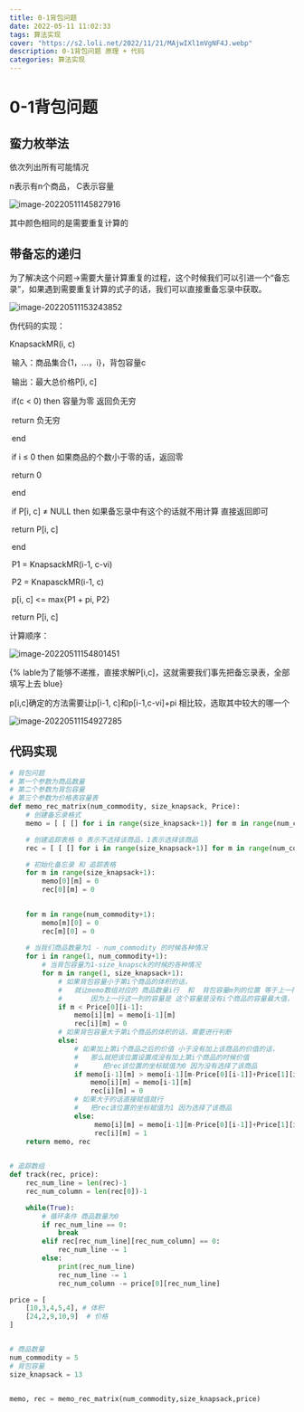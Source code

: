 ```yaml
---
title: 0-1背包问题
date: 2022-05-11 11:02:33
tags: 算法实现
cover: "https://s2.loli.net/2022/11/21/MAjwIXl1mVgNF4J.webp"
description: 0-1背包问题 原理 + 代码
categories: 算法实现
---
```


# 0-1背包问题

## 蛮力枚举法

依次列出所有可能情况

n表示有n个商品， C表示容量

![image-20220511145827916](https://s2.loli.net/2022/11/04/xbqu6LQaDUH7Kv4.png)

其中颜色相同的是需要重复计算的

## 带备忘的递归

为了解决这个问题->需要大量计算重复的过程，这个时候我们可以引进一个“备忘录”，如果遇到需要重复计算的式子的话，我们可以直接重备忘录中获取。

![image-20220511153243852](https://s2.loli.net/2022/11/04/FxeRmQZjU2iu6fh.png)

伪代码的实现：

KnapsackMR(i, c)

​	输入：商品集合{1，...，i}，背包容量c

​	输出：最大总价格P[i, c]

​	if(c < 0) then  容量为零 返回负无穷

​		return 负无穷

​	end	

​	if i ≤ 0 then	如果商品的个数小于零的话，返回零

​		return 0

​	end

​	if P[i, c] ≠ NULL then  如果备忘录中有这个的话就不用计算 直接返回即可

​		return P[i, c]

​	end

​	P1 = KnapsackMR(i-1, c-vi)

​	P2 = KnapasckMR(i-1, c)

​	p[i, c] <= max{P1 + pi, P2}

​	return P[i, c]

计算顺序：

![image-20220511154801451](https://s2.loli.net/2022/11/04/sywelXV3nNDCK2g.png)

{% lable为了能够不递推，直接求解P[i,c]，这就需要我们事先把备忘录表，全部填写上去 blue}

p[i,c]确定的方法需要让p[i-1, c]和p[i-1,c-vi]+pi 相比较，选取其中较大的哪一个

![image-20220511154927285](https://s2.loli.net/2022/11/04/F1IrLjp7AdKQMYG.png)



## 代码实现

```python
# 背包问题
# 第一个参数为商品数量
# 第二个参数为背包容量
# 第三个参数为价格表容量表
def memo_rec_matrix(num_commodity, size_knapsack, Price):
    # 创建备忘录格式
    memo = [ [ [] for i in range(size_knapsack+1)] for m in range(num_commodity+1)]

    # 创建追踪表格 0 表示不选择该商品，1表示选择该商品
    rec = [ [ [] for i in range(size_knapsack+1)] for m in range(num_commodity+1)]

    # 初始化备忘录 和 追踪表格
    for m in range(size_knapsack+1):
        memo[0][m] = 0
        rec[0][m] = 0
    

    for m in range(num_commodity+1):
        memo[m][0] = 0
        rec[m][0] = 0
    
    # 当我们商品数量为1 - num_commodity 的时候各种情况
    for i in range(1, num_commodity+1):
        # 当背包容量为1-size_knapsck的时候的各种情况
        for m in range(1, size_knapsack+1):
            # 如果背包容量小于第i个商品的体积的话，
            #   就让memo数组对应的 商品数量i行  和  背包容量m列的位置 等于上一行的这一列的容量，
            #       因为上一行这一列的容量是 这个容量是没有i个商品的容量最大值， 并且设置rec[i][m]这个位置为零
            if m < Price[0][i-1]:
                memo[i][m] = memo[i-1][m]
                rec[i][m] = 0
            # 如果背包容量大于第i个商品的体积的话，需要进行判断
            else:
                # 如果加上第i个商品之后的价值 小于没有加上该商品的价值的话，
                #   那么就把该位置设置成没有加上第i个商品的时候价值
                #      把rec该位置的坐标赋值为0 因为没有选择了该商品 
                if memo[i-1][m] > memo[i-1][m-Price[0][i-1]]+Price[1][i-1]:
                    memo[i][m] = memo[i-1][m]
                    rec[i][m] = 0
                # 如果大于的话直接赋值就行
                #   把rec该位置的坐标赋值为1 因为选择了该商品
                else:
                     memo[i][m] = memo[i-1][m-Price[0][i-1]]+Price[1][i-1]
                     rec[i][m] = 1
    return memo, rec
                

# 追踪数组
def track(rec, price):
    rec_num_line = len(rec)-1
    rec_num_column = len(rec[0])-1

    while(True):
        # 循环条件 商品数量为0
        if rec_num_line == 0:
            break
        elif rec[rec_num_line][rec_num_column] == 0:
            rec_num_line -= 1
        else:
            print(rec_num_line)
            rec_num_line -= 1
            rec_num_column -= price[0][rec_num_line]

price = [
    [10,3,4,5,4], # 体积
    [24,2,9,10,9]  # 价格
]


# 商品数量
num_commodity = 5
# 背包容量
size_knapsack = 13


memo, rec = memo_rec_matrix(num_commodity,size_knapsack,price)

```

